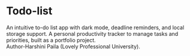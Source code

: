 # Todo-list
An intuitive to-do list app with dark mode, deadline reminders, and local storage support.  A personal productivity tracker to manage tasks and priorities, built as a portfolio project.
<br>
Author-Harshini Paila (Lovely Professional University).
